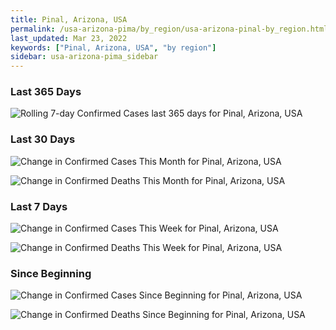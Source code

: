 ```yaml
---
title: Pinal, Arizona, USA
permalink: /usa-arizona-pima/by_region/usa-arizona-pinal-by_region.html
last_updated: Mar 23, 2022
keywords: ["Pinal, Arizona, USA", "by region"]
sidebar: usa-arizona-pima_sidebar
---
```


<h3>Last 365 Days</h3>

![Rolling 7-day Confirmed Cases last 365 days for Pinal, Arizona, USA](/covid_tracker/images/graphs/usa-arizona-pinal-weekly_totals_graph.png)

<h3>Last 30 Days</h3>

![Change in Confirmed Cases This Month for Pinal, Arizona, USA](/covid_tracker/images/graphs/usa-arizona-pinal-delta_confirmed-30_days_graph.png)

![Change in Confirmed Deaths This Month for Pinal, Arizona, USA](/covid_tracker/images/graphs/usa-arizona-pinal-delta_deaths-30_days_graph.png)

<h3>Last 7 Days</h3>

![Change in Confirmed Cases This Week for Pinal, Arizona, USA](/covid_tracker/images/graphs/usa-arizona-pinal-delta_confirmed-7_days_graph.png)

![Change in Confirmed Deaths This Week for Pinal, Arizona, USA](/covid_tracker/images/graphs/usa-arizona-pinal-delta_deaths-7_days_graph.png)

<h3>Since Beginning</h3>

![Change in Confirmed Cases Since Beginning for Pinal, Arizona, USA](/covid_tracker/images/graphs/usa-arizona-pinal-delta_confirmed-since_beginning_graph.png)

![Change in Confirmed Deaths Since Beginning for Pinal, Arizona, USA](/covid_tracker/images/graphs/usa-arizona-pinal-delta_deaths-since_beginning_graph.png)

